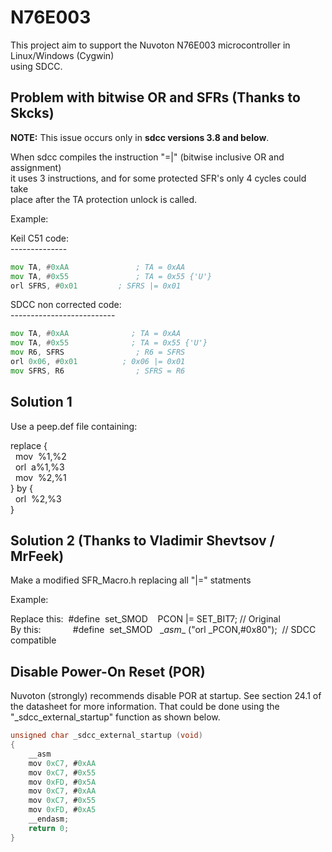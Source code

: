 # N76E003

This project aim to support the Nuvoton N76E003 microcontroller in Linux/Windows (Cygwin)  
using SDCC.  

Problem with bitwise OR and SFRs  (Thanks to Skcks)
--------------------------------

**NOTE:** This issue occurs only in **sdcc versions 3.8 and below**.

When sdcc compiles the instruction "=|" (bitwise inclusive OR and assignment)  
it uses 3 instructions, and for some protected SFR's only 4 cycles could take  
place after the TA protection unlock is called.  

Example:  

Keil C51 code:  
\--------------  
```asm
mov	TA, #0xAA				; TA = 0xAA  
mov	TA, #0x55				; TA = 0x55 {'U'}  
orl	SFRS, #0x01		  	; SFRS |= 0x01  
```
SDCC non corrected code:  
\--------------------------  
```asm
mov	TA, #0xAA			   ; TA = 0xAA  
mov	TA, #0x55			   ; TA = 0x55 {'U'}  
mov	R6, SFRS				; R6 = SFRS  
orl	0x06, #0x01			 ; 0x06 |= 0x01  
mov	SFRS, R6				; SFRS = R6  
```

Solution 1  
----------
Use a peep.def file containing:  

replace {  
&nbsp;&nbsp;mov&nbsp;    %1,%2  
&nbsp;&nbsp;orl&nbsp;    a%1,%3  
&nbsp;&nbsp;mov&nbsp;    %2,%1  
} by {  
&nbsp;&nbsp;orl&nbsp;    %2,%3  
}  

Solution 2 (Thanks to Vladimir Shevtsov / MrFeek)  
----------
Make a modified SFR_Macro.h replacing all "|=" statments  

Example:  

Replace this:&nbsp; #define&nbsp; set_SMOD&nbsp;&nbsp;&nbsp;&nbsp;PCON    |= SET_BIT7;   // Original  
By this:&nbsp;&nbsp;&nbsp;&nbsp;&nbsp;&nbsp;&nbsp;&nbsp;&nbsp;&nbsp;&nbsp;&nbsp;&nbsp;#define&nbsp; set_SMOD   &nbsp;&nbsp;\__asm__ ("orl _PCON,#0x80");&nbsp;  // SDCC compatible  


Disable Power-On Reset (POR)  
----------------------------

Nuvoton (strongly) recommends disable POR at startup.  See section 24.1 of  
the datasheet for more information.  That could be done using the  
"_sdcc_external_startup" function as shown below.  

```c
unsigned char _sdcc_external_startup (void)  
{  
    __asm  
    mov	0xC7, #0xAA  
    mov	0xC7, #0x55  
    mov	0xFD, #0x5A  
    mov	0xC7, #0xAA  
    mov	0xC7, #0x55  
    mov	0xFD, #0xA5  
    __endasm;  
    return 0;  
}  

```  
